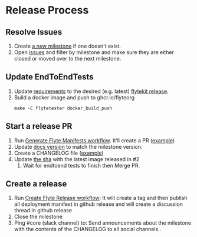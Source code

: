 # Release Process

## Resolve Issues
1. Create [a new milestone](https://github.com/flyteorg/flyte/milestones) if one doesn't exist.
1. Open [issues](https://github.com/flyteorg/flyte/issues) and filter by milestone and make sure they are either closed or moved over to the next milestone.
## Update EndToEndTests
1. Update [requirements](https://github.com/flyteorg/flytetools/blob/master/flytetester/requirements.txt#L1) to the desired (e.g. latest) [flytekit release](https://github.com/flyteorg/flytekit/releases).
1. Build a docker image and push to ghcr.io/flyteorg
   ```prompt
   make -C flytetester docker_build_push
   ```
## Start a release PR
1. Run [Generate Flyte Manifests workflow](https://github.com/flyteorg/flyte/actions/workflows/generate-flyte-manifest.yml). It’ll create a PR ([example](https://github.com/flyteorg/flyte/pull/888))
1. Update [docs version](https://github.com/flyteorg/flyte/blob/master/rsts/conf.py#L28) to match the milestone version.
1. Create a CHANGELOG file ([example](https://github.com/flyteorg/flyte/pull/888/files#diff-0c33dda4ecbd7e1116ddce683b5e143d85b22e43223ca258ecc571fb3b240a57))
1. Update [the sha](https://github.com/flyteorg/flyte/blob/master/end2end/tests/endtoend.yaml#L14) with the latest image released in #2
    1. Wait for endtoend tests to finish then Merge PR.
## Create a release
1. Run [Create Flyte Release workflow](https://github.com/flyteorg/flyte/actions/workflows/create-release.yml):
   It will create a tag and then publish all deployment manifest in github release and will create a discussion thread in github release 
1. Close the milestone
1. Ping #core (slack channel) to: Send announcements about the milestone with the contents of the CHANGELOG to all social channels..
